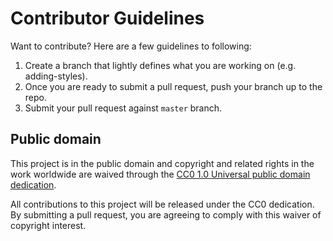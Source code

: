 # Contributor Guidelines

Want to contribute? Here are a few guidelines to following:

1. Create a branch that lightly defines what you are working on (e.g. adding-styles).
2. Once you are ready to submit a pull request, push your branch up to the repo.
3. Submit your pull request against `master` branch.

## Public domain

This project is in the public domain and
copyright and related rights in the work worldwide are waived through
the [CC0 1.0 Universal public domain dedication](https://creativecommons.org/publicdomain/zero/1.0/).

All contributions to this project will be released under the CC0
dedication. By submitting a pull request, you are agreeing to comply
with this waiver of copyright interest.
